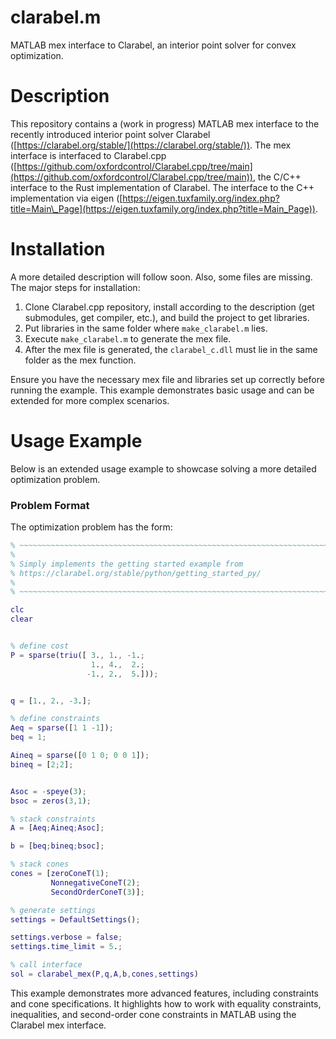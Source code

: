 # clarabel.m

MATLAB mex interface to Clarabel, an interior point solver for convex optimization.

# Description

This repository contains a (work in progress) MATLAB mex interface to the recently introduced interior point solver Clarabel ([https://clarabel.org/stable/](https://clarabel.org/stable/)). The mex interface is interfaced to Clarabel.cpp ([https://github.com/oxfordcontrol/Clarabel.cpp/tree/main](https://github.com/oxfordcontrol/Clarabel.cpp/tree/main)), the C/C++ interface to the Rust implementation of Clarabel. The interface to the C++ implementation via eigen ([https://eigen.tuxfamily.org/index.php?title=Main\_Page](https://eigen.tuxfamily.org/index.php?title=Main_Page)).

# Installation

A more detailed description will follow soon. Also, some files are missing. The major steps for installation:

1. Clone Clarabel.cpp repository, install according to the description (get submodules, get compiler, etc.), and build the project to get libraries.
2. Put libraries in the same folder where `make_clarabel.m` lies.
3. Execute `make_clarabel.m` to generate the mex file.
4. After the mex file is generated, the `clarabel_c.dll` must lie in the same folder as the mex function.


Ensure you have the necessary mex file and libraries set up correctly before running the example. This example demonstrates basic usage and can be extended for more complex scenarios.

# Usage Example

Below is an extended usage example to showcase solving a more detailed optimization problem.

### Problem Format

The optimization problem has the form:

```matlab
% ~~~~~~~~~~~~~~~~~~~~~~~~~~~~~~~~~~~~~~~~~~~~~~~~~~~~~~~~~~~~~~~~~~~~~~~~
%
% Simply implements the getting started example from 
% https://clarabel.org/stable/python/getting_started_py/
%
% ~~~~~~~~~~~~~~~~~~~~~~~~~~~~~~~~~~~~~~~~~~~~~~~~~~~~~~~~~~~~~~~~~~~~~~~~

clc
clear


% define cost
P = sparse(triu([ 3., 1., -1.;
                  1., 4.,  2.;
                 -1., 2.,  5.]));


q = [1., 2., -3.];

% define constraints
Aeq = sparse([1 1 -1]);
beq = 1;

Aineq = sparse([0 1 0; 0 0 1]);
bineq = [2;2];


Asoc = -speye(3);
bsoc = zeros(3,1);

% stack constraints
A = [Aeq;Aineq;Asoc];

b = [beq;bineq;bsoc];

% stack cones
cones = [zeroConeT(1);
         NonnegativeConeT(2);
         SecondOrderConeT(3)];

% generate settings
settings = DefaultSettings();

settings.verbose = false;
settings.time_limit = 5.;

% call interface
sol = clarabel_mex(P,q,A,b,cones,settings)

```

This example demonstrates more advanced features, including constraints and cone specifications. It highlights how to work with equality constraints, inequalities, and second-order cone constraints in MATLAB using the Clarabel mex interface.

